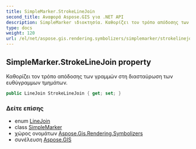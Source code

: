 ```yaml
---
title: SimpleMarker.StrokeLineJoin
second_title: Αναφορά Aspose.GIS για .NET API
description: SimpleMarker ιδιοκτησία. Καθορίζει τον τρόπο απόδοσης των γραμμών στη διασταύρωση των ευθύγραμμων τμημάτων.
type: docs
weight: 120
url: /el/net/aspose.gis.rendering.symbolizers/simplemarker/strokelinejoin/
---
```

## SimpleMarker.StrokeLineJoin property

Καθορίζει τον τρόπο απόδοσης των γραμμών στη διασταύρωση των ευθύγραμμων τμημάτων.

```csharp
public LineJoin StrokeLineJoin { get; set; }
```

### Δείτε επίσης

* enum [LineJoin](../../../aspose.gis.rendering/linejoin/)
* class [SimpleMarker](../)
* χώρος ονομάτων [Aspose.Gis.Rendering.Symbolizers](../../simplemarker/)
* συνέλευση [Aspose.GIS](../../../)


